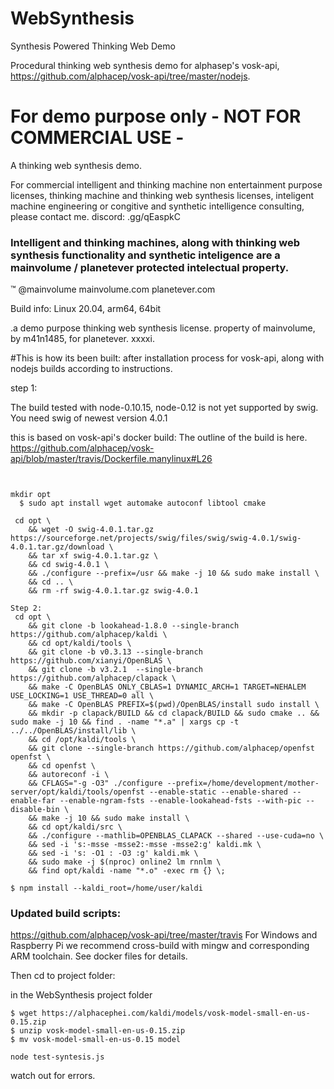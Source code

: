 # WebSynthesis
Synthesis Powered Thinking Web Demo

Procedural thinking web synthesis demo for alphasep's vosk-api, https://github.com/alphacep/vosk-api/tree/master/nodejs.


# For demo purpose only - NOT FOR COMMERCIAL USE -

A thinking web synthesis demo.

For commercial intelligent and thinking machine non entertainment purpose licenses, thinking machine and thinking web synthesis licenses, inteligent machine engineering or congitive and synthetic intelligence consulting, please contact me. discord: .gg/qEaspkC

### Intelligent and thinking machines, along with thinking web synthesis functionality and synthetic inteligence are a mainvolume / planetever protected intelectual property. 
™
@mainvolume
mainvolume.com
planetever.com



Build info: Linux 20.04, arm64, 64bit

.a demo purpose thinking web synthesis license. property of mainvolume, by m41n1485, for planetever. xxxxi.


#This is how its been built:
after installation process for vosk-api, along with nodejs builds according to instructions. 

step 1:


The build tested with node-0.10.15, node-0.12 is not yet supported by swig.
You need swig of newest version 4.0.1


this is based on vosk-api's docker build:
The outline of the build is here.
https://github.com/alphacep/vosk-api/blob/master/travis/Dockerfile.manylinux#L26

```


mkdir opt
  $ sudo apt install wget automake autoconf libtool cmake

 cd opt \
    && wget -O swig-4.0.1.tar.gz https://sourceforge.net/projects/swig/files/swig/swig-4.0.1/swig-4.0.1.tar.gz/download \
    && tar xf swig-4.0.1.tar.gz \
    && cd swig-4.0.1 \
    && ./configure --prefix=/usr && make -j 10 && sudo make install \
    && cd .. \
    && rm -rf swig-4.0.1.tar.gz swig-4.0.1
```
```
Step 2:
 cd opt \
    && git clone -b lookahead-1.8.0 --single-branch https://github.com/alphacep/kaldi \
    && cd opt/kaldi/tools \
    && git clone -b v0.3.13 --single-branch https://github.com/xianyi/OpenBLAS \
    && git clone -b v3.2.1  --single-branch https://github.com/alphacep/clapack \
    && make -C OpenBLAS ONLY_CBLAS=1 DYNAMIC_ARCH=1 TARGET=NEHALEM USE_LOCKING=1 USE_THREAD=0 all \
    && make -C OpenBLAS PREFIX=$(pwd)/OpenBLAS/install sudo install \
    && mkdir -p clapack/BUILD && cd clapack/BUILD && sudo cmake .. && sudo make -j 10 && find . -name "*.a" | xargs cp -t ../../OpenBLAS/install/lib \
    && cd /opt/kaldi/tools \
    && git clone --single-branch https://github.com/alphacep/openfst openfst \
    && cd openfst \
    && autoreconf -i \
    && CFLAGS="-g -O3" ./configure --prefix=/home/development/mother-server/opt/kaldi/tools/openfst --enable-static --enable-shared --enable-far --enable-ngram-fsts --enable-lookahead-fsts --with-pic --disable-bin \
    && make -j 10 && sudo make install \
    && cd opt/kaldi/src \
    && ./configure --mathlib=OPENBLAS_CLAPACK --shared --use-cuda=no \
    && sed -i 's:-msse -msse2:-msse -msse2:g' kaldi.mk \
    && sed -i 's: -O1 : -O3 :g' kaldi.mk \
    && sudo make -j $(nproc) online2 lm rnnlm \
    && find opt/kaldi -name "*.o" -exec rm {} \;
```
```
$ npm install --kaldi_root=/home/user/kaldi
```

### Updated build scripts:
https://github.com/alphacep/vosk-api/tree/master/travis
For Windows and Raspberry Pi we recommend cross-build with mingw and corresponding ARM toolchain. See docker files for details.




Then cd to project folder:

in the WebSynthesis project folder
```
$ wget https://alphacephei.com/kaldi/models/vosk-model-small-en-us-0.15.zip
$ unzip vosk-model-small-en-us-0.15.zip
$ mv vosk-model-small-en-us-0.15 model
```

```
node test-syntesis.js
```

watch out for errors. 
